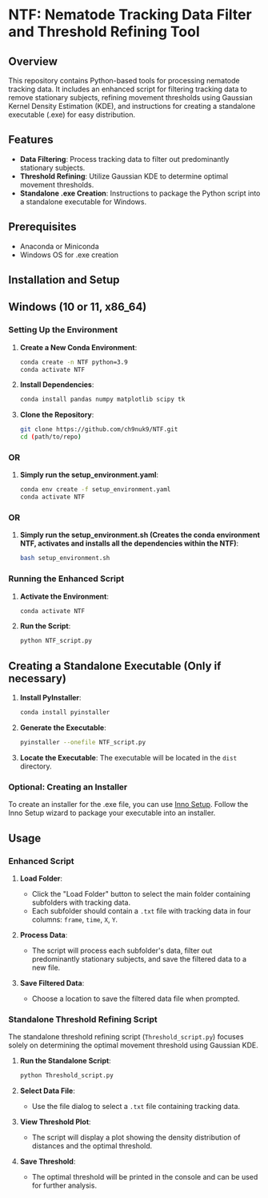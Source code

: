 # NTF: Nematode Tracking Data Filter and Threshold Refining Tool
## Overview
This repository contains Python-based tools for processing nematode tracking data. It includes an enhanced script for filtering tracking data to remove stationary subjects, refining movement thresholds using Gaussian Kernel Density Estimation (KDE), and instructions for creating a standalone executable (.exe) for easy distribution.

## Features
- **Data Filtering**: Process tracking data to filter out predominantly stationary subjects.
- **Threshold Refining**: Utilize Gaussian KDE to determine optimal movement thresholds.
- **Standalone .exe Creation**: Instructions to package the Python script into a standalone executable for Windows.

## Prerequisites
- Anaconda or Miniconda
- Windows OS for .exe creation

## Installation and Setup 
## Windows (10 or 11, x86_64)
### Setting Up the Environment

1. **Create a New Conda Environment**:
    ```bash
    conda create -n NTF python=3.9
    conda activate NTF
    ```

2. **Install Dependencies**:
    ```bash
    conda install pandas numpy matplotlib scipy tk
    ```

3. **Clone the Repository**:
    ```bash
    git clone https://github.com/ch9nuk9/NTF.git
    cd (path/to/repo)
    ```

### OR

1. **Simply run the setup_environment.yaml**:
    ```bash
    conda env create -f setup_environment.yaml
    conda activate NTF

### OR

1. **Simply run the setup_environment.sh (Creates the conda environment NTF, activates and installs all the dependencies within the NTF)**:
    ```bash
    bash setup_environment.sh
###
###
###
### Running the Enhanced Script

1. **Activate the Environment**:
    ```bash
    conda activate NTF
    ```

2. **Run the Script**:
    ```bash
    python NTF_script.py
    ```

## Creating a Standalone Executable (Only if necessary)

1. **Install PyInstaller**:
    ```bash
    conda install pyinstaller
    ```

2. **Generate the Executable**:
    ```bash
    pyinstaller --onefile NTF_script.py
    ```

3. **Locate the Executable**:
   The executable will be located in the `dist` directory.

### Optional: Creating an Installer

To create an installer for the .exe file, you can use [Inno Setup](http://www.jrsoftware.org/isinfo.php). Follow the Inno Setup wizard to package your executable into an installer.

## Usage
### Enhanced Script

1. **Load Folder**: 
    - Click the "Load Folder" button to select the main folder containing subfolders with tracking data.
    - Each subfolder should contain a `.txt` file with tracking data in four columns: `frame`, `time`, `X`, `Y`.

2. **Process Data**:
    - The script will process each subfolder's data, filter out predominantly stationary subjects, and save the filtered data to a new file.

3. **Save Filtered Data**:
    - Choose a location to save the filtered data file when prompted.

### Standalone Threshold Refining Script

The standalone threshold refining script (`Threshold_script.py`) focuses solely on determining the optimal movement threshold using Gaussian KDE.

1. **Run the Standalone Script**:
    ```bash
    python Threshold_script.py
    ```

2. **Select Data File**:
    - Use the file dialog to select a `.txt` file containing tracking data.

3. **View Threshold Plot**:
    - The script will display a plot showing the density distribution of distances and the optimal threshold.

4. **Save Threshold**:
    - The optimal threshold will be printed in the console and can be used for further analysis.



